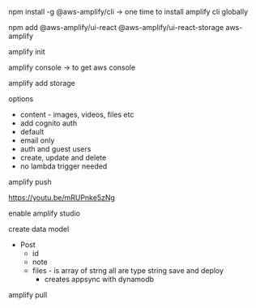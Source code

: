 npm install -g @aws-amplify/cli -> one time to install amplify cli globally

npm add @aws-amplify/ui-react @aws-amplify/ui-react-storage aws-amplify

amplify init

amplify console -> to get aws console

amplify add storage

options

- content - images, videos, files etc
- add cognito auth
- default
- email only
- auth and guest users
- create, update and delete
- no lambda trigger needed

amplify push

https://youtu.be/mRUPnke5zNg

enable amplify studio

create data model

- Post
  - id
  - note
  - files - is array of strng
    all are type string
    save and deploy
    - creates appsync with dynamodb

amplify pull <or check console for exact command with appId>

